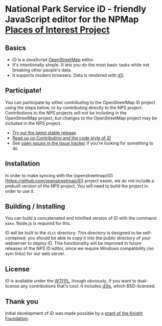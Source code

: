 # National Park Service iD - friendly JavaScript editor for the NPMap [Places of Interest Project](http://www.nps.gov/poi/)

## Basics

* iD is a JavaScript [OpenStreetMap](http://www.openstreetmap.org/) editor.
* It's intentionally simple. It lets you do the most basic tasks while
  not breaking other people's data.
* It supports modern browsers. Data is rendered with [d3](http://d3js.org/).

## Participate!

You can participate by either contributing to the OpenStreetMap iD project using the steps below, or by contributing directly to the NPS project. Contributions to the NPS projects will not be including in the OpenStreetMap project, but changes to the OpenStreetMap project may be included in the NPS project.
* [Try out the latest stable release](http://openstreetmap.us/iD/release)
* [Read up on Contributing and the code style of iD](CONTRIBUTING.md)
* See [open issues in the issue tracker](https://github.com/openstreetmap/iD/issues?state=open) if you're looking for something to do

## Installation

In order to make syncing with the (openstreetmap/iD)[https://github.com/openstreetmap/iD] project easier, we do not include a prebuilt version of the NPS project. You will need to build the project in order to use it.

## Building / Installing

You can build a concatenated and minified version of iD with the command `make`. Node.js is
required for this.

iD will be built to the `dist` directory. This directory is designed to be self-contained; you should be able to copy it
into the public directory of your webserver to deploy iD. This functionality will be improved in future releases of the NPS iD editor, since we require Windows compatibility (no sym links) for our web server.

## License

iD is available under the [WTFPL](http://sam.zoy.org/wtfpl/), though obviously, if you want to dual-license
any contributions that's cool. It includes [d3js](http://d3js.org/), which BSD-licensed.

## Thank you

Initial development of iD was made possible by a [grant of the Knight Foundation](http://www.mapbox.com/blog/knight-invests-openstreetmap/).
